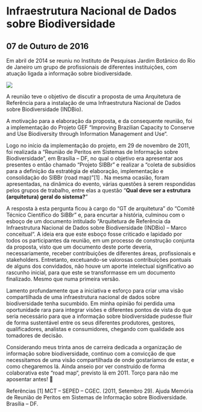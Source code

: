 # Infraestrutura Nacional de Dados sobre Biodiversidade
## 07 de Outuro de 2016


Em abril de 2014 se reuniu no Instituto de Pesquisas Jardim Botânico do Rio de Janeiro um grupo de profissionais de diferentes instituições, com atuação ligada a informação sobre biodiversidade.

![](http://dalcinweb.s3-website-us-east-1.amazonaws.com/github/BiodivDadosMeta/infraestruturaNacionalDadosBiodiversidade1.jpg)

A reunião teve o objetivo de discutir a proposta de uma Arquitetura de Referência para a instalação de uma Infraestrutura Nacional de Dados sobre Biodiversidade (INDBio).

A motivação para a elaboração da proposta, e da consequente reunião, foi a implementação do Projeto GEF “Improving Brazilian Capacity to Conserve and Use Biodiversity through Information Management and Use“.

Logo no início da implementação do projeto, em 29 de novembro de 2011, foi realizada a “Reunião de Peritos em Sistemas de Informação sobre Biodiversidade”, em Brasília – DF, no qual o objetivo era apresentar aos presentes o então chamado “Projeto SIBBr” e realizar a “coleta de subsídios para a definição da estratégia de elaboração, implementação e consolidação do SIBBr (road map)”[1] . Na mesma ocasião, foram apresentadas, na dinâmica do evento, várias questões à serem respondidas pelos grupos de trabalho, entre elas a questão “__Qual deve ser a estrutura (arquitetura) geral do sistema?__”

A resposta à esta pergunta ficou à cargo do “GT de arquitetura” do “Comitê Técnico Científico do SiBBr” e, para encurtar a história, culminou com o esboço de um documento intitulado “Arquitetura de Referência da Infraestrutura Nacional de Dados sobre Biodiversidade (INDBio) – Marco conceitual“. A ideia era que este esboço fosse criticado e lapidado por todos os participantes da reunião, em um processo de construção conjunta da proposta, visto que um documento deste porte deveria, necessariamente, receber contribuições de diferentes áreas, profissionais e stakeholders. Entretanto, excetuando-se valorosas contribuições pontuais de alguns dos convidados, não houve um aporte intelectual significativo ao rascunho inicial, para que este se transformasse em um documento finalizado. Mesmo que numa primeira versão.

Lamento profundamente que a iniciativa e esforço para criar uma visão compartilhada de uma infraestrutura nacional de dados sobre biodiversidade tenha sucumbido. Em minha opinião foi perdida uma oportunidade rara para integrar visões e diferentes pontos de vista do que seria necessário para que a informação sobre biodiversidade pudesse fluir de forma sustentável entre os seus diferentes produtores, gestores, qualificadores, analistas e consumidores, chegando com qualidade aos tomadores de decisão.

Considerando meus trinta anos de carreira dedicada a organização de informação sobre biodiversidade, continuo com a convicção de que necessitamos de uma visão compartilhada de onde gostaríamos de estar, e como chegaremos lá. Ainda anseio por ver construído de forma colaborativa este “road map“, previsto lá em 2011. Torço para não me aposentar antes! 🙂

Referências
[1] MCT – SEPED – CGEC. (2011, Setembro 29). Ajuda Memória de Reunião de Peritos em Sistemas de Informação sobre Biodiversidade. Brasília – DF.


